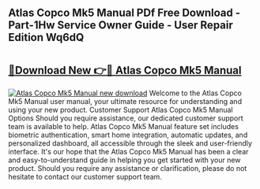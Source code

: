 ## Atlas Copco Mk5 Manual PDf Free Download - Part-1Hw Service Owner Guide - User Repair Edition Wq6dQ

# <h2><a href="http://bc49707.oget.top/?id=Atlas+Copco+Mk5+Manual">🔗Download New 👉🔴 Atlas Copco Mk5 Manual</a></h2>

[![Atlas Copco Mk5 Manual new download](https://i.imgur.com/5g1atiW.png)](http://bc49707.oget.top/?id=Atlas+Copco+Mk5+Manual)
Welcome to the Atlas Copco Mk5 Manual user manual, your ultimate resource for understanding and using your new product. Customer Support Atlas Copco Mk5 Manual Options Should you require assistance, our dedicated customer support team is available to help. Atlas Copco Mk5 Manual feature set includes biometric authentication, smart home integration, automatic updates, and personalized dashboard, all accessible through the sleek and user-friendly interface. It's our hope that the Atlas Copco Mk5 Manual has been a clear and easy-to-understand guide in helping you get started with your new product. Should you require any assistance or clarification, please do not hesitate to contact our customer support team.
